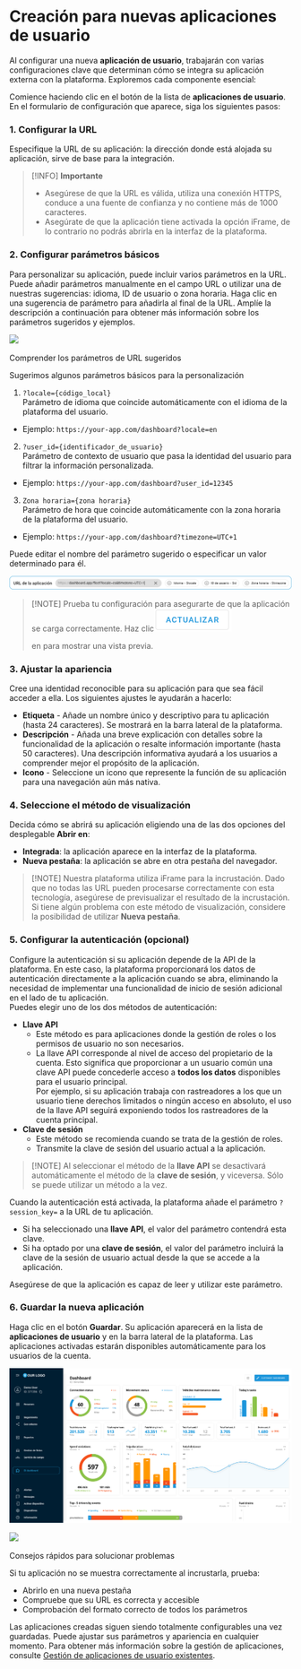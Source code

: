 # Creación para nuevas aplicaciones de usuario

Al configurar una nueva **aplicación de usuario**, trabajarán con varias configuraciones clave que determinan cómo se integra su aplicación externa con la plataforma. Exploremos cada componente esencial:

Comience haciendo clic en el botón de la lista de **aplicaciones de usuario**. En el formulario de configuración que aparece, siga los siguientes pasos:

### **1. Configurar la URL**

Especifique la URL de su aplicación: la dirección donde está alojada su aplicación, sirve de base para la integración.

> \[!INFO] **Importante**
>
> * Asegúrese de que la URL es válida, utiliza una conexión HTTPS, conduce a una fuente de confianza y no contiene más de 1000 caracteres.
> * Asegúrate de que la aplicación tiene activada la opción iFrame, de lo contrario no podrás abrirla en la interfaz de la plataforma.

### **2. Configurar parámetros básicos**

Para personalizar su aplicación, puede incluir varios parámetros en la URL. Puede añadir parámetros manualmente en el campo URL o utilizar una de nuestras sugerencias: idioma, ID de usuario o zona horaria. Haga clic en una sugerencia de parámetro para añadirla al final de la URL. Amplíe la descripción a continuación para obtener más información sobre los parámetros sugeridos y ejemplos.

![](https://squaregps.atlassian.net/wiki/images/icons/grey_arrow_down.png)

Comprender los parámetros de URL sugeridos

Sugerimos algunos parámetros básicos para la personalización

1. `?locale={código_local}`\
   Parámetro de idioma que coincide automáticamente con el idioma de la plataforma del usuario.

* Ejemplo: `https://your-app.com/dashboard?locale=en`

2. `?user_id={identificador_de_usuario}`\
   Parámetro de contexto de usuario que pasa la identidad del usuario para filtrar la información personalizada.

* Ejemplo: `https://your-app.com/dashboard?user_id=12345`

3. `Zona horaria={zona horaria}`\
   Parámetro de hora que coincide automáticamente con la zona horaria de la plataforma del usuario.

* Ejemplo: `https://your-app.com/dashboard?timezone=UTC+1`

Puede editar el nombre del parámetro sugerido o especificar un valor determinado para él.

![URL\_with\_Params\_ES.png](../../../gua-del-usuario/cuenta/aplicaciones/attachments/URL_with_Params_ES.png)

> \[!NOTE] Prueba tu configuración para asegurarte de que la aplicación se carga correctamente. Haz clic![image-20250124-125010.png](../../../gua-del-usuario/cuenta/aplicaciones/attachments/image-20250124-125010.png)
>
> en para mostrar una vista previa.

### **3. Ajustar la apariencia**

Cree una identidad reconocible para su aplicación para que sea fácil acceder a ella. Los siguientes ajustes le ayudarán a hacerlo:

* **Etiqueta** - Añade un nombre único y descriptivo para tu aplicación (hasta 24 caracteres). Se mostrará en la barra lateral de la plataforma.
* **Descripción** - Añada una breve explicación con detalles sobre la funcionalidad de la aplicación o resalte información importante (hasta 50 caracteres). Una descripción informativa ayudará a los usuarios a comprender mejor el propósito de la aplicación.
* **Icono** - Seleccione un icono que represente la función de su aplicación para una navegación aún más nativa.

### **4. Seleccione el método de visualización**

Decida cómo se abrirá su aplicación eligiendo una de las dos opciones del desplegable **Abrir en**:

* **Integrada**: la aplicación aparece en la interfaz de la plataforma.
* **Nueva pestaña**: la aplicación se abre en otra pestaña del navegador.

> \[!NOTE] Nuestra plataforma utiliza iFrame para la incrustación. Dado que no todas las URL pueden procesarse correctamente con esta tecnología, asegúrese de previsualizar el resultado de la incrustación. Si tiene algún problema con este método de visualización, considere la posibilidad de utilizar **Nueva pestaña**.

### **5. Configurar la autenticación (opcional)**

Configure la autenticación si su aplicación depende de la API de la plataforma. En este caso, la plataforma proporcionará los datos de autenticación directamente a la aplicación cuando se abra, eliminando la necesidad de implementar una funcionalidad de inicio de sesión adicional en el lado de tu aplicación.\
Puedes elegir uno de los dos métodos de autenticación:

* **Llave API**
  * Este método es para aplicaciones donde la gestión de roles o los permisos de usuario no son necesarios.
  * La llave API corresponde al nivel de acceso del propietario de la cuenta. Esto significa que proporcionar a un usuario común una clave API puede concederle acceso a **todos los datos** disponibles para el usuario principal.\
    Por ejemplo, si su aplicación trabaja con rastreadores a los que un usuario tiene derechos limitados o ningún acceso en absoluto, el uso de la llave API seguirá exponiendo todos los rastreadores de la cuenta principal.
* **Clave de sesión**
  * Este método se recomienda cuando se trata de la gestión de roles.
  * Transmite la clave de sesión del usuario actual a la aplicación.

> \[!NOTE] Al seleccionar el método de la **llave API** se desactivará automáticamente el método de la **clave de sesión**, y viceversa. Sólo se puede utilizar un método a la vez.

Cuando la autenticación está activada, la plataforma añade el parámetro `?session_key=` a la URL de tu aplicación.

* Si ha seleccionado una **llave API**, el valor del parámetro contendrá esta clave.
* Si ha optado por una **clave de sesión**, el valor del parámetro incluirá la clave de la sesión de usuario actual desde la que se accede a la aplicación.

Asegúrese de que la aplicación es capaz de leer y utilizar este parámetro.

### **6. Guardar la nueva aplicación**

Haga clic en el botón **Guardar**. Su aplicación aparecerá en la lista de **aplicaciones de usuario** y en la barra lateral de la plataforma. Las aplicaciones activadas estarán disponibles automáticamente para los usuarios de la cuenta.

![Embedded\_Example\_ES.png](../../../gua-del-usuario/cuenta/aplicaciones/attachments/Embedded_Example_ES.png)

![](https://squaregps.atlassian.net/wiki/images/icons/grey_arrow_down.png)

Consejos rápidos para solucionar problemas

Si tu aplicación no se muestra correctamente al incrustarla, prueba:

* Abrirlo en una nueva pestaña
* Compruebe que su URL es correcta y accesible
* Comprobación del formato correcto de todos los parámetros

Las aplicaciones creadas siguen siendo totalmente configurables una vez guardadas. Puede ajustar sus parámetros y apariencia en cualquier momento. Para obtener más información sobre la gestión de aplicaciones, consulte [Gestión de aplicaciones de usuario existentes](gestin-de-las-aplicaciones-de-usuario-existentes.md).
